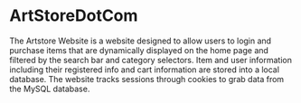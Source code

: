 # ArtStoreDotCom
The Artstore Website is a website designed to allow users to login and purchase items that are dynamically displayed on the home page and filtered by the search bar and category selectors. Item and user information including their registered info and cart information are stored into a local database. The website tracks sessions through cookies to grab data from the MySQL database.
